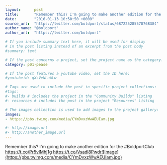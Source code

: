 ```yaml
---
layout:      post
title:       "Remember this? I'm going to make another edition for the #BoldportClub"
date:        "2016-01-13 10:50:50 +0000"
source_url:  "https://twitter.com/boldport/status/687225285578768384"
author_name: "@boldport"
author_url:  "https://twitter.com/boldport"

# If you include summary text here, it will be used for display
# in the post listing instead of an excerpt from the post body
#summary: text

# If the post concerns a project, set the project name as the category:
category: p01-pease

# If the post features a youtube video, set the ID here:
#youtubeid: gXsVeNLuWLw

# Tags are used to include the post in specific project collections:
#tags:
#- builds # includes the project in the "Community Builds" listing
#- resources # includes the post in the project "Resources" listing

# The images collection is used to add images to the project gallery:
images:
- https://pbs.twimg.com/media/CYmDvxzWwAEUIam.jpg

#- http://image.url
#- http://another_image.url
---
```


Remember this? I'm going to make another edition for the #BoldportClub https://t.co/Pr5vlMhj1g https://t.co/Vsadl8Pwdr![image](https://pbs.twimg.com/media/CYmDvxzWwAEUIam.jpg)


